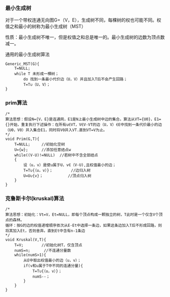### 最小生成树
对于一个带权连通无向图G=（V，E），生成树不同，每棵树的权也可能不同。权值之和最小的树称为最小生成树（MST）

性质：最小生成树不唯一，但是权值之和总是唯一的。最小生成树的边数为顶点数减一。

通用的最小生成树算法
```
Generic_MST(G){
    T=NULL;
    while T 未形成一棵树；
        do 找到一条最小代价边（U，V）并且加入T后不会产生回路；
        T=T∪（U，V）；
}
```
### prim算法
```
/*
算法思想：假设N={V，E}是连通网，E1是N上最小生成树中边的集合。算法从VT={U0}，E1={}开始，重复执行下述操作：在所有u∈VT，V∈V-VT的边（U，V）∈E中找到一条代价最小的边（U0，V0）并入集合E1，同时将V0并入VT.直到VT=V为止。
*/
void Prim(G,T){
    T=NULL;     //初始化空树
    U={w};      //添加任意结点w
    while((V-U)!=NULL)  //若树中不含全部结点
    {
        设（u，v）是使u属于U，v∈（V-U),且权值最小的边；
        T=T∪{（u，v）}；        //边归入树
        U=U∪{v}；           //顶点归入树
    }
}
```

### 克鲁斯卡尔(kruskal)算法
```
/*
算法思想：初始化：Vt=V，Et=NULL，即每个顶点构成一颗独立的树，T此时是一个仅含V个顶点的森林。
循环：按G的边的权值递增顺序依次从E-Et中选择一条边，如果这条边加入T后不形成回路，则将其加入Et，否则舍弃。直到Et中含有n-1条边
*/
void Kruskal(V,T){
    T=V;        //初始化树T，仅含顶点
    numS=n;      //不连通分量数
    while(numS>1){
        从E中取出权值最小的边（u，v）；
        if(v和u属于T中不同的连通分量){
            T=T∪{（u，v）}；
            numS--；
        }
    }
}
